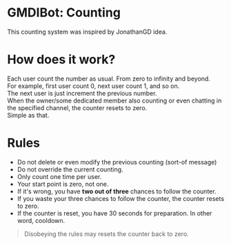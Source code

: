 # GMDIBot: Counting
This counting system was inspired by JonathanGD idea.

# How does it work?
Each user count the number as usual. From zero to infinity and beyond. <br>
For example, first user count 0, next user count 1, and so on. <br>
The next user is just increment the previous number. <br>
When the owner/some dedicated member also counting or even chatting in the specified channel, the counter resets to zero. <br>
Simple as that.

# Rules
- Do not delete or even modify the previous counting (sort-of message)
- Do not override the current counting.
- Only count one time per user.
- Your start point is zero, not one.
- If it's wrong, you have __two out of three__ chances to follow the counter.
- If you waste your three chances to follow the counter, the counter resets to zero.
- If the counter is reset, you have 30 seconds for preparation. In other word, cooldown.
> Disobeying the rules may resets the counter back to zero.